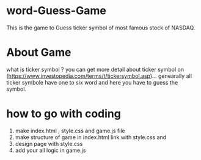 # word-Guess-Game 
   This is the game to Guess ticker symbol of most famous stock of NASDAQ. 
# About Game 
   what is ticker symbol ?
   you can get more detail about ticker symbol on (https://www.investopedia.com/terms/t/tickersymbol.asp)...
   genearally all ticker symbole have one to six word and here you have to guess the symbol.
   # how to go with coding 
   1. make index.html , style.css and game.js file 
   2. make structure of game in index.html link with style.css and  
   3. design page with style.css 
   4. add your all logic in game.js